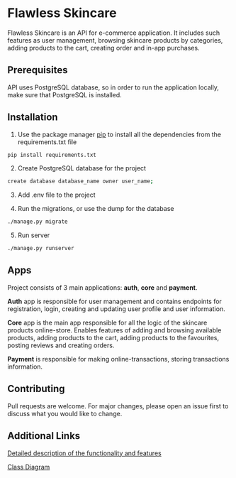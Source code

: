 # Flawless Skincare

Flawless Skincare is an API for e-commerce application. It includes such features as user management, browsing skincare products by categories, adding products to the cart, creating order and in-app purchases.

## Prerequisites

API uses PostgreSQL database, so in order to run the application locally, make sure that PostgreSQL is installed.

## Installation

1. Use the package manager [pip](https://pip.pypa.io/en/stable/) to install all the dependencies from the requirements.txt file

```bash
pip install requirements.txt
```

2. Create PostgreSQL database for the project

```bash
create database database_name owner user_name;
```

3. Add .env file to the project

4. Run the migrations, or use the dump for the database

```bash
./manage.py migrate
```

5. Run server

```bash
./manage.py runserver
```

## Apps

Project consists of 3 main applications: **auth**, **core** and **payment**.

**Auth** app is responsible for user management and contains endpoints for registration, login, creating and updating user profile and user information.

**Core** app is the main app responsible for all the logic of the skincare products online-store. Enables features of adding and browsing available products, adding products to the cart, adding products to the favourites, posting reviews and creating orders.

**Payment** is responsible for making online-transactions, storing transactions information.

## Contributing
Pull requests are welcome. For major changes, please open an issue first to discuss what you would like to change.

## Additional Links

[Detailed description of the functionality and features](https://docs.google.com/document/d/1kplucJaUD2Kl-eHKexpt4Y27vbGanuDsdoTVGp4k5Tg/edit?usp=sharing)

[Class Diagram](https://drive.google.com/file/d/1Xo3YzOBBZagE3fqCHbEYXfk6a7HEytrR/view?usp=sharing)